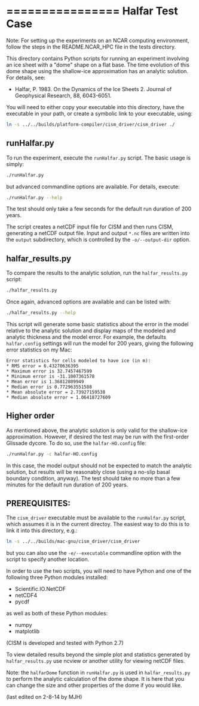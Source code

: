 ================
Halfar Test Case
================

Note: For setting up the experiments on an NCAR computing environment, follow the steps in the README.NCAR_HPC file in the tests directory.

This directory contains Python scripts for running an experiment involving an
ice sheet with a "dome" shape on a flat base.  The time evolution of this dome
shape using the shallow-ice approximation has an analytic solution.  For
details, see: 
* Halfar, P. 1983. On the Dynamics of the Ice Sheets 2.  Journal of Geophysical
  Research, 88, 6043-6051.

You will need to either copy your executable into this directory, have the
executable in your path, or create a symbolic link to your executable, using:

```sh
ln -s ../../builds/platform-compiler/cism_driver/cism_driver ./
```

runHalfar.py
---------
To run the experiment, execute the `runHalfar.py` script.  The basic usage is
simply:

```sh
./runHalfar.py
```

but advanced commandline options are available.  For details, execute:

```sh
./runHalfar.py --help
```

The test should only take a few seconds for the default run duration of 200
years.

The script creates a netCDF input file for CISM and then runs CISM, generating a
netCDF output file.  Input and output `*.nc` files are written into the
`output` subdirectory, which is controlled by the `-o/--output-dir` option.


halfar_results.py
-----------------

To compare the results to the analytic solution, run the `halfar_results.py`
script:

```sh
./halfar_results.py
```

Once again, advanced options are available and can be listed with:

```sh
./halfar_results.py --help
```

This script will generate some basic statistics about the error in the model
relative to the analytic solution and display maps of the modeled and analytic
thickness and the model error.  For example, the defaults `halfar.config`
settings will run the model for 200 years, giving the following error
statistics on my Mac:

```
Error statistics for cells modeled to have ice (in m):
* RMS error = 6.43270636395
* Maximum error is 32.7457467599
* Minimum error is -31.1007361578
* Mean error is 1.36812809949
* Median error is 0.772963551588
* Mean absolute error = 2.73927159538
* Median absolute error = 1.06418727609
```


Higher order
------------

As mentioned above, the analytic solution is only valid for the shallow-ice
approximation.  However, if desired the test may be run with the first-order
Glissade dycore.  To do so, use the `halfar-HO.config` file:

```sh
./runHalfar.py -c halfar-HO.config
```

In this case, the model output should not be expected to match the analytic
solution, but results will be reasonably close (using a no-slip basal boundary
condition, anyway).  The test should take no more than a few minutes for the
default run duration of 200 years.


PREREQUISITES:
--------------

The `cism_driver` executable must be available to the `runHalfar.py` script, which 
assumes it is in the current directoy.  The easiest way to do this is to link it 
into this directory, e.g.:

```sh
ln -s ../../builds/mac-gnu/cism_driver/cism_driver
```

but you can also use the `-e/--executable` commandline option with the script
to specify another location.

In order to use the two scripts, you will need to have Python and one of the
following three Python modules installed:
* Scientific.IO.NetCDF
* netCDF4
* pycdf

as well as both of these Python modules:
*  numpy
*  matplotlib

(CISM is developed and tested with Python 2.7)

To view detailed results beyond the simple plot and statistics generated by 
`halfar_results.py` use ncview or another utility for viewing netCDF files.

Note: the `halfarDome` function in  `runHalfar.py` is used in `halfar_results.py`
to perform the analytic calculation of the dome shape.  It is here that you can
change the size and other properties of the dome if you would like.

(last edited on 2-8-14 by MJH)
